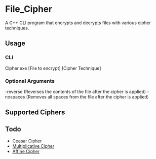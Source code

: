 # File_Cipher

A C++ CLI program that encrypts and decrypts files with various cipher techniques.


## Usage
### CLI
Cipher.exe [File to encrypt] [Cipher Technique]

### Optional Arguments
-reverse (Reverses the contents of the file after the cipher is applied)
-nospaces (Removes all spaces from the file after the cipher is applied)


## Supported Ciphers


## Todo
- [Ceasar Cipher](https://en.wikipedia.org/wiki/Caesar_cipher)
- [Multiplicative Cipher](https://www.tutorialspoint.com/cryptography_with_python/cryptography_with_python_multiplicative_cipher.htm)
- [Affine Cipher](https://en.wikipedia.org/wiki/Affine_cipher)

